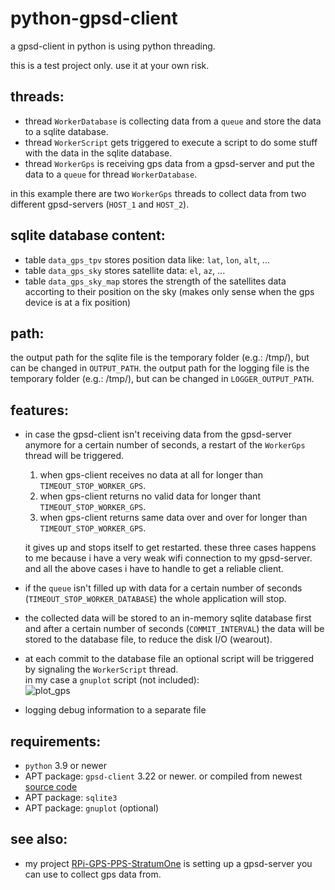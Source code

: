 # python-gpsd-client
a gpsd-client in python is using python threading.

this is a test project only. use it at your own risk.

## threads:
- thread `WorkerDatabase` is collecting data from a `queue` and store the data to a sqlite database.
- thread `WorkerScript` gets triggered to execute a script to do some stuff with the data in the sqlite database.
- thread `WorkerGps` is receiving gps data from a gpsd-server and put the data to a `queue` for thread `WorkerDatabase`.

in this example there are two `WorkerGps` threads to collect data from two different gpsd-servers (`HOST_1` and `HOST_2`).

## sqlite database content:
- table `data_gps_tpv` stores position data like: `lat`, `lon`, `alt`, ...
- table `data_gps_sky` stores satellite data: `el`, `az`, ...
- table `data_gps_sky_map` stores the strength of the satellites data accorting to their position on the sky (makes only sense when the gps device is at a fix position)

## path:
the output path for the sqlite file is the temporary folder (e.g.: /tmp/), but can be changed in `OUTPUT_PATH`.
the output path for the logging file is the temporary folder (e.g.: /tmp/), but can be changed in `LOGGER_OUTPUT_PATH`.

## features:
- in case the gpsd-client isn't receiving data from the gpsd-server anymore for a certain number of seconds, a restart of the `WorkerGps` thread will be triggered.
  1. when gps-client receives no data at all for longer than `TIMEOUT_STOP_WORKER_GPS`.
  2. when gps-client returns no valid data for longer thant `TIMEOUT_STOP_WORKER_GPS`.
  3. when gps-client returns same data over and over for longer than `TIMEOUT_STOP_WORKER_GPS`.
  
  it gives up and stops itself to get restarted.
  these three cases happens to me because i have a very weak wifi connection to my gpsd-server. and all the above cases i have to handle to get a reliable client.
  
- if the `queue` isn't filled up with data for a certain number of seconds (`TIMEOUT_STOP_WORKER_DATABASE`) the whole application will stop.

- the collected data will be stored to an in-memory sqlite database first and after a certain number of seconds (`COMMIT_INTERVAL`) the data will be stored to the database file, to reduce the disk I/O (wearout).

- at each commit to the database file an optional script will be triggered by signaling the `WorkerScript` thread.</br>in my case a `gnuplot` script (not included):</br>
  ![plot_gps](https://user-images.githubusercontent.com/4750719/186476010-fa946047-6f9e-42da-87f7-65337ef11c98.jpg)

- logging debug information to a separate file

## requirements:

- `python` 3.9 or newer
- APT package: `gpsd-client` 3.22 or newer. or compiled from newest [source code](https://gitlab.com/gpsd/gpsd.git)
- APT package: `sqlite3`
- APT package: `gnuplot` (optional)

## see also:
- my project [RPi-GPS-PPS-StratumOne](https://github.com/beta-tester/RPi-GPS-PPS-StratumOne) is setting up a gpsd-server you can use to collect gps data from.
